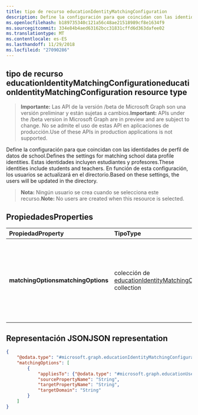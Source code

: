 ```yaml
---
title: tipo de recurso educationIdentityMatchingConfiguration
description: Define la configuración para que coincidan con las identidades de perfil de datos de school. Estas identidades incluyen estudiantes y profesores. En función de esta configuración, los usuarios se actualizará en el directorio.
ms.openlocfilehash: b189735340c121a56c48ae21518989cf8e1634f9
ms.sourcegitcommit: 334e84b4aed63162bcc31831cffd6d363dafee02
ms.translationtype: MT
ms.contentlocale: es-ES
ms.lasthandoff: 11/29/2018
ms.locfileid: "27090286"
---
```

## <a name="educationidentitymatchingconfiguration-resource-type"></a><span data-ttu-id="303c5-105">tipo de recurso educationIdentityMatchingConfiguration</span><span class="sxs-lookup"><span data-stu-id="303c5-105">educationIdentityMatchingConfiguration resource type</span></span>

> <span data-ttu-id="303c5-106">**Importante:** Las API de la versión /beta de Microsoft Graph son una versión preliminar y están sujetas a cambios.</span><span class="sxs-lookup"><span data-stu-id="303c5-106">**Important:** APIs under the /beta version in Microsoft Graph are in preview and are subject to change.</span></span> <span data-ttu-id="303c5-107">No se admite el uso de estas API en aplicaciones de producción.</span><span class="sxs-lookup"><span data-stu-id="303c5-107">Use of these APIs in production applications is not supported.</span></span>

<span data-ttu-id="303c5-108">Define la configuración para que coincidan con las identidades de perfil de datos de school.</span><span class="sxs-lookup"><span data-stu-id="303c5-108">Defines the settings for matching school data profile identities.</span></span> <span data-ttu-id="303c5-109">Estas identidades incluyen estudiantes y profesores.</span><span class="sxs-lookup"><span data-stu-id="303c5-109">These identities include students and teachers.</span></span> <span data-ttu-id="303c5-110">En función de esta configuración, los usuarios se actualizará en el directorio.</span><span class="sxs-lookup"><span data-stu-id="303c5-110">Based on these settings, the users will be updated in the directory.</span></span>

> <span data-ttu-id="303c5-111">**Nota:** Ningún usuario se crea cuando se selecciona este recurso.</span><span class="sxs-lookup"><span data-stu-id="303c5-111">**Note:** No users are created when this resource is selected.</span></span>

## <a name="properties"></a><span data-ttu-id="303c5-112">Propiedades</span><span class="sxs-lookup"><span data-stu-id="303c5-112">Properties</span></span>

| <span data-ttu-id="303c5-113">Propiedad</span><span class="sxs-lookup"><span data-stu-id="303c5-113">Property</span></span> | <span data-ttu-id="303c5-114">Tipo</span><span class="sxs-lookup"><span data-stu-id="303c5-114">Type</span></span> | <span data-ttu-id="303c5-115">Descripción</span><span class="sxs-lookup"><span data-stu-id="303c5-115">Description</span></span> |
|:-|:-|:-|
| <span data-ttu-id="303c5-116">**matchingOptions**</span><span class="sxs-lookup"><span data-stu-id="303c5-116">**matchingOptions**</span></span> | <span data-ttu-id="303c5-117">colección de [educationIdentityMatchingOptions](educationidentitymatchingoptions.md)</span><span class="sxs-lookup"><span data-stu-id="303c5-117">[educationIdentityMatchingOptions](educationidentitymatchingoptions.md) collection</span></span> | <span data-ttu-id="303c5-118">Asignación entre la cuenta de usuario y las opciones para usar para identificar de forma única al usuario que actualice.</span><span class="sxs-lookup"><span data-stu-id="303c5-118">Mapping between the user account and the options to use to uniquely identify the user to update.</span></span> |

## <a name="json-representation"></a><span data-ttu-id="303c5-119">Representación JSON</span><span class="sxs-lookup"><span data-stu-id="303c5-119">JSON representation</span></span>
<!-- {
  "blockType": "resource",
  "optionalProperties": [

  ],
  "@odata.type": "#microsoft.graph.educationIdentityMatchingConfiguration"
}-->

```json
{
    "@odata.type": "#microsoft.graph.educationIdentityMatchingConfiguration",
    "matchingOptions": [
        {
            "appliesTo": {"@odata.type": "#microsoft.graph.educationUserRole"},
            "sourcePropertyName": "String",
            "targetPropertyName": "String",
            "targetDomain": "String"
        }
    ]
}
```
